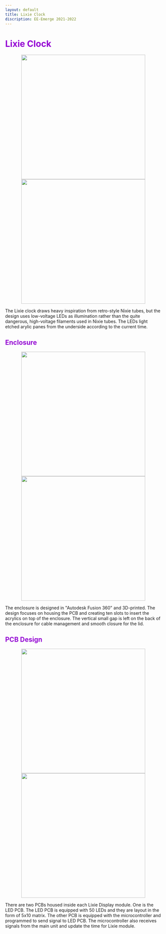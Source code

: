 ```yaml
---
layout: default
title: Lixie Clock
discription: EE-Emerge 2021-2022
---
```


<h1 style="color:darkviolet;">Lixie Clock</h1>

<p align = "center">
  <img src="{{site.baseurl}}/assets/images/3digitdisplay.png" width="400">
  <img src="{{site.baseurl}}/assets/images/LixieCad.png" width="400">
  </p>

The Lixie clock draws heavy inspiration from retro-style Nixie tubes, but the design uses low-voltage LEDs as illumination rather than the quite dangerous, high-voltage filaments used in Nixie tubes. The LEDs light etched arylic panes from the underside according to the current time.

<h2 style="color:darkviolet;">Enclosure</h2>

<p align = "center">
  <img src="{{site.baseurl}}/assets/images/Lixie Enclosure.jpg" width="400">
  <img src="{{site.baseurl}}/assets/images/Lixie Enclosure Lid.jpg" width="400">
  </p>

The enclosure is designed in "Autodesk Fusion 360" and 3D-printed. The design focuses on housing the PCB and creating ten slots to insert the acrylics on top of the enclosure. The vertical small gap is left on the back of the enclosure for cable management and smooth closure for the lid. 

<h2 style="color:darkviolet;">PCB Design</h2>

<p align = "center">
  <img src="{{site.baseurl}}/assets/images/LED PCB.jpg" width="400">
  <img src="{{site.baseurl}}/assets/images/Digit PCB.jpg" width="400">
  </p>

There are two PCBs housed inside each Lixie Display module. One is the LED PCB. The LED PCB is equipped with 50 LEDs and they are layout in the form of 5x10 matrix. The other PCB is equipped with the microcontroller and programmed to send signal to LED PCB. The microcontroller also receives signals from the main unit and update the time for Lixie module. 

